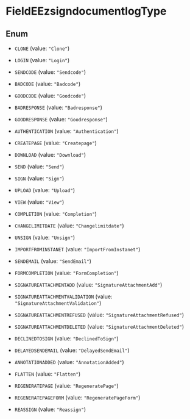 

# FieldEEzsigndocumentlogType

## Enum


* `CLONE` (value: `"Clone"`)

* `LOGIN` (value: `"Login"`)

* `SENDCODE` (value: `"Sendcode"`)

* `BADCODE` (value: `"Badcode"`)

* `GOODCODE` (value: `"Goodcode"`)

* `BADRESPONSE` (value: `"Badresponse"`)

* `GOODRESPONSE` (value: `"Goodresponse"`)

* `AUTHENTICATION` (value: `"Authentication"`)

* `CREATEPAGE` (value: `"Createpage"`)

* `DOWNLOAD` (value: `"Download"`)

* `SEND` (value: `"Send"`)

* `SIGN` (value: `"Sign"`)

* `UPLOAD` (value: `"Upload"`)

* `VIEW` (value: `"View"`)

* `COMPLETION` (value: `"Completion"`)

* `CHANGELIMITDATE` (value: `"Changelimitdate"`)

* `UNSIGN` (value: `"Unsign"`)

* `IMPORTFROMINSTANET` (value: `"ImportFromInstanet"`)

* `SENDEMAIL` (value: `"SendEmail"`)

* `FORMCOMPLETION` (value: `"FormCompletion"`)

* `SIGNATUREATTACHMENTADD` (value: `"SignatureAttachmentAdd"`)

* `SIGNATUREATTACHMENTVALIDATION` (value: `"SignatureAttachmentValidation"`)

* `SIGNATUREATTACHMENTREFUSED` (value: `"SignatureAttachmentRefused"`)

* `SIGNATUREATTACHMENTDELETED` (value: `"SignatureAttachmentDeleted"`)

* `DECLINEDTOSIGN` (value: `"DeclinedToSign"`)

* `DELAYEDSENDEMAIL` (value: `"DelayedSendEmail"`)

* `ANNOTATIONADDED` (value: `"AnnotationAdded"`)

* `FLATTEN` (value: `"Flatten"`)

* `REGENERATEPAGE` (value: `"RegeneratePage"`)

* `REGENERATEPAGEFORM` (value: `"RegeneratePageForm"`)

* `REASSIGN` (value: `"Reassign"`)



